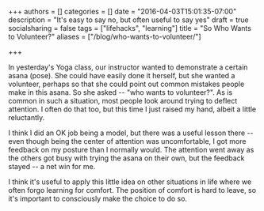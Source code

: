 +++
authors = []
categories = []
date = "2016-04-03T15:01:35-07:00"
description = "It's easy to say no, but often useful to say yes"
draft = true
socialsharing = false
tags = ["lifehacks", "learning"]
title = "So Who Wants to Volunteer?"
aliases = ["/blog/who-wants-to-volunteer/"]

+++

In yesterday's Yoga class, our instructor wanted to demonstrate a certain asana (pose). She could have easily done it herself, but she wanted a volunteer, perhaps so that she could point out common mistakes people make in this asana. So she asked -- "who wants to volunteer?". As is common in such a situation, most people look around trying to deflect attention. I often do that too, but this time I just raised my hand, albeit a little reluctantly.

I think I did an OK job being a model, but there was a useful lesson there -- even though being the center of attention was uncomfortable, I got more feedback on my posture than I normally would. The attention went away as the others got busy with trying the asana on their own, but the feedback stayed -- a net win for me.

I think it's useful to apply this little idea on other situations in life where we often forgo learning for comfort. The position of comfort is hard to leave, so it's important to consciously make the choice to do so.
